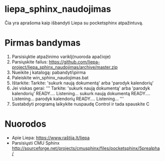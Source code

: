# liepa_sphinx_naudojimas

Čia yra aprašoma kaip išbandyti Liepa su pocketsphinx atpažintuvą.

# Pirmas bandymas

1. Parsisiųktie atpažinimo variklį(nuoroda apačioje)
1. Parsiųskite failus: https://github.com/liepa-project/liepa_sphinx_naudojimas/archive/master.zip
1. Nueikite į katalogą: pabandyti\pirma
1. Paleiskite win_sphinx_naudojimas.bat
1. Ištarkite: Tarkite: 'sukurk naują dokumentą' arba 'parodyk kalendorių'
1. Jei viskas gerai:
'''
Tarkite: 'sukurk naują dokumentą' arba 'parodyk kalendorių'
READY....
Listening...
sukurk naują dokumentą
READY....
Listening...
parodyk kalendorių
READY....
Listening...
'''
1. Sustabdyti programą laikykite nuspaudę Control ir tada spauskite C


# Nuorodos
- Apie Liepa: https://www.raštija.lt/liepa
- Parsisiųsti CMU Sphinx http://sourceforge.net/projects/cmusphinx/files/pocketsphinx/5prealpha/
